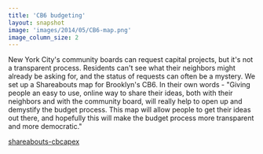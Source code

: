 ```yaml
---
title: 'CB6 budgeting'
layout: snapshot
image: 'images/2014/05/CB6-map.png'
image_column_size: 2
---
```


New York City's community boards can request capital projects, but it's not a transparent process. Residents can't see what their neighbors might already be asking for, and the status of requests can often be a mystery. We set up a Shareabouts map for Brooklyn's CB6. In their own words - "Giving people an easy to use, online way to share their ideas, both with their neighbors and with the community board, will really help to open up and demystify the budget process.  This map will allow people to get their ideas out there, and hopefully this will make the budget process more transparent and more democratic."

<a href="https://github.com/openplans/shareabouts-cbcapex"><span class="octicon octicon-mark-github"> shareabouts-cbcapex</span></a>
